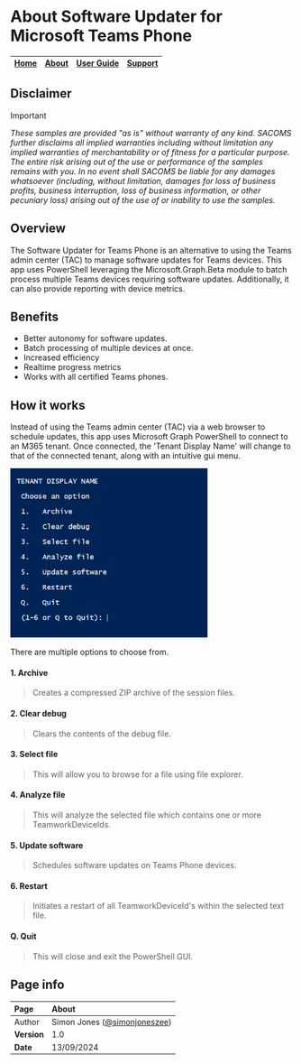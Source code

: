 # About Software Updater for Microsoft Teams Phone

| [Home](README.md) | [About](about.md) | [User Guide](user.md) | [Support](support.md) | 
| --- | --- | --- | --- |

## Disclaimer
> [!IMPORTANT]
> _These samples are provided "as is" without warranty of any kind. SACOMS further disclaims all implied warranties including without limitation any implied warranties of merchantability or of fitness for a particular purpose. The entire risk arising out of the use or performance of the samples remains with you. In no event shall SACOMS be liable for any damages whatsoever (including, without limitation, damages for loss of business profits, business interruption, loss of business information, or other pecuniary loss) arising out of the use of or inability to use the samples._

## Overview
The Software Updater for Teams Phone is an alternative to using the Teams admin center (TAC) to manage software updates for Teams devices. This app uses PowerShell leveraging the Microsoft.Graph.Beta module to batch process multiple Teams devices requiring software updates. Additionally, it can also provide reporting with device metrics.

## Benefits
* Better autonomy for software updates.
* Batch processing of multiple devices at once.
* Increased efficiency
* Realtime progress metrics
* Works with all certified Teams phones.
  
## How it works
Instead of using the Teams admin center (TAC) via a web browser to schedule updates, this app uses Microsoft Graph PowerShell to connect to an M365 tenant.
Once connected, the 'Tenant Display Name' will change to that of the connected tenant, along with an intuitive gui menu.<br/>

<img src="https://github.com/SimonJonesZEE/MicrosoftTeamsPhone-SoftwareUpdater/blob/main/assets/options-menu-gui.png" width="350" height="300"> 

There are multiple options to choose from.
#### 1. Archive
> Creates a compressed ZIP archive of the session files.
#### 2. Clear debug
> Clears the contents of the debug file.
#### 3. Select file 
> This will allow you to browse for a file using file explorer.
#### 4. Analyze file 
> This will analyze the selected file which contains one or more TeamworkDeviceIds.
#### 5. Update software
> Schedules software updates on Teams Phone devices.
#### 6. Restart 
> Initiates a restart of all TeamworkDeviceId's within the selected text file.
#### Q. Quit
> This will close and exit the PowerShell GUI.
   
## Page info

| Page | About |
| :--- | :--- |
| Author | Simon Jones ([@simonjoneszee](https://github.com/simonjoneszee)) |
| **Version** | 1.0 |
| **Date** | 13/09/2024 |
